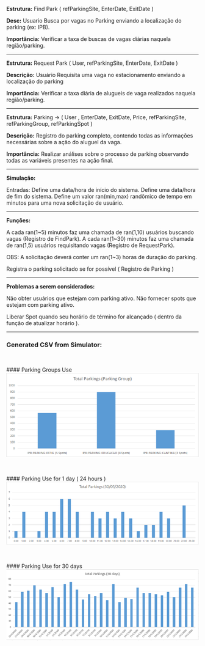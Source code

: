 **Estrutura:** Find Park ( refParkingSite, EnterDate, ExitDate )

**Desc:** Usuario Busca por vagas no Parking enviando a localização do parking (ex: IPB).

**Importância:** Verificar a taxa de buscas de vagas diárias naquela região/parking.

------------------------------
**Estrutura:** Request Park ( User, refParkingSite, EnterDate, ExitDate )

**Descrição:** Usuário Requisita uma vaga no estacionamento enviando a localização do parking

**Importância:** Verificar a taxa diária de alugueis de vaga realizados naquela região/parking.

------------------------------

**Estrutura:** Parking -> ( User , EnterDate, ExitDate, Price, refParkingSite, refParkingGroup, refParkingSpot )

**Descrição:** Registro do parking completo, contendo todas as informações necessárias sobre a ação do aluguel da vaga.

**Importância:** Realizar análises sobre o processo de parking observando todas as variáveis presentes na ação final.

------------------------------

**Simulação:**

Entradas:   Define uma data/hora de início do sistema.
            Define uma data/hora de fim do sistema.
            Define um valor ran(min,max) randômico de tempo em minutos para uma nova solicitação de usuário.

------------------------------

**Funções:**

A cada ran(1~5) minutos faz uma chamada de ran(1,10) usuários buscando vagas (Registro de FindPark).
A cada ran(1~30) minutos faz uma chamada de ran(1,5) usuários requisitando vagas (Registro de RequestPark).

OBS: A solicitação deverá conter um ran(1~3) horas de duração do parking.

Registra o parking solicitado se for possível ( Registro de Parking )

------------------------------

**Problemas a serem considerados:**

Não obter usuários que estejam com parking ativo.
Não fornecer spots que estejam com parking ativo.

Liberar Spot quando seu horário de término for alcançado ( dentro da função de atualizar horário ).

------------------------------

### Generated CSV from Simulator:

<p> </p>
#### Parking Groups Use
<img src="/src/examples/parkingByGroup.png">

<p> </p>
#### Parking Use for 1 day ( 24 hours )
<img src="/src/examples/parkingDay.png">

<p> </p>
#### Parking Use for 30 days
<img src="/src/examples/parkingMonth.png">
